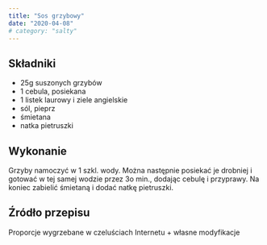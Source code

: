 ```yaml
---
title: "Sos grzybowy"
date: "2020-04-08"
# category: "salty"
---
```


## Składniki

- 25g suszonych grzybów
- 1 cebula, posiekana
- 1 listek laurowy i ziele angielskie
- sól, pieprz
- śmietana
- natka pietruszki

## Wykonanie

Grzyby namoczyć w 1 szkl. wody. Można następnie posiekać je drobniej i gotować w tej samej wodzie przez 3o min., dodając cebulę i przyprawy. Na koniec zabielić śmietaną i dodać natkę pietruszki.

## Źródło przepisu

Proporcje wygrzebane w czeluściach Internetu + własne modyfikacje
